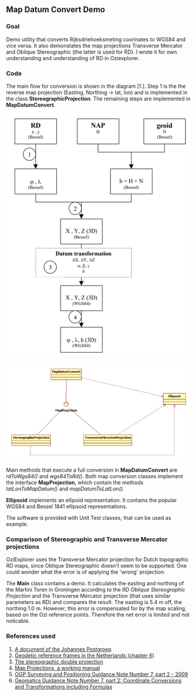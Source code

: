 ## Map Datum Convert Demo

### Goal
Demo utility that converts Rijksdriehoeksmeting coorinates to WGS84 and vice versa. It also demonstates the map projections Transverse Mercator and Oblique Stereographic (the latter is used for RD).
I wrote it for own understanding and understanding of RD in Oziexplorer.


### Code
The main flow for conversion is shown in the diagram [1.]. Step 1 is the the reverse map projection (Easting, Northing ->  lat, lon) and is implemented in the class **StereographicProjection**. The remaining steps are implemented in **MapDatumConvert**.

![FLow](images/method.png)

![Design](images/design.png)

Main methods that execute a full conversion in **MapDatumConvert** are *rdToWgs84()* and *wgs84ToRd()*. Both map conversion classes implement the interface **MapProjection**, which contain the methods *latLonToMapDatum()* and *mapDatumToLatLon()*.

**Ellipsoid** implements an ellipoid representation. It contains the popular WGS84 and Bessel 1841 ellipsoid representations.

The software is provided with Unit Test classes, that can be used as example.

### Comparison of Stereographic and Transverse Mercator projections
OziExplorer uses the Transverse Mercator projection for Dutch topographic RD maps, since Oblique Stereographic doesn't seem to be supported. One could wonder what the error is of applying the 'wrong' projection. 

The **Main** class contains a demo. It calculates the easting and northing of the Martini Toren in Groningen according to the RD *Oblique Stereographic Projection* and the Transverse Mercator projection (that uses similar parameters as RD) and compares the result.  The easting is 5.4 m off, the northing 1.0 m. However, this error is compensated for by the map scaling, based on the Ozi reference points. Therefore the net error is limited and not noticable.

### References used
1. [A document of the Johannes Postgroep](https://www.johannespostgroep.nl/wp-content/uploads/2008/10/rijksdriehoeksstelsel.pdf)
1. [Geodetic reference frames in the Netherlands (chapter 6)](https://ncgeo.nl/downloads/43Referentie.pdf)
1. [The stereographic double projection](http://www2.unb.ca/gge/Pubs/TR46.pdf)
1. [Map Projections, a working manual](https://pubs.usgs.gov/pp/1395/report.pdf)
1. [OGP Surveying and Positioning Guidance Note Number 7, part 2 - 2009](https://cupdf.com/document/g7-2.html)
1. [Geomatics
Guidance Note Number 7, part 2: Coordinate Conversions and Transformations including Formulas](https://www.iogp.org/wp-content/uploads/2019/09/373-07-02.pdf)
